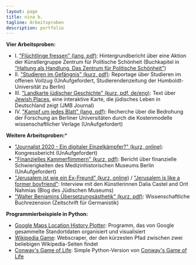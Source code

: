 ```yaml
---
layout: page
title: nina b.
tagline: Arbeitsproben
description: portfolio
---
```


**Vier Arbeitsproben:**
- I. ["Flüchtlinge fressen" (lang, pdf)](/texts/ZPS_Hintergrundbericht_Fluechtlinge_fressen.pdf): Hintergrundbericht über eine Aktion der Künstlergruppe Zentrum für Politische Schönheit (Buchkapitel in ["Haltung als Handlung. Das Zentrum für Politische Schönheit"](http://editionmetzel.de/buecher/haltung-als-handlung-das-zentrum-fuer-politische-schoenheit.html))
- II. ["Studieren im Gefängnis" (kurz, pdf)](/texts/UnAuf_Studieren_im_Gefaengnis.pdf): Reportage über Studieren im offenen Vollzug (UnAufgefordert, Studierendenzeitung der Humboldt-Universität zu Berlin)
- III. ["Landkarte jüdischer Geschichte" (kurz, pdf, de/eng)](/texts/JMB_Journal_Jewish_Places.pdf): Text über [Jewish Places](https://www.jewish-places.de/), eine interaktive Karte, die jüdisches  Leben in Deutschland zeigt (JMB Journal)
- IV. ["Kampf um jedes Blatt" (lang, pdf)](/texts/UnAuf_Elsevier.pdf): Recherche über die Bedrohung der Forschung an Berliner Universitäten durch die Kostenmodelle wissenschaftlicher Verlage (UnAufgefordert)

**Weitere Arbeitsproben:***
- ["Journalist 2020 - Ein digitaler Einzelkämpfer?" (kurz, online)](http://www.unauf.de/2013/2512/): Kongressbericht (UnAufgefordert)
- ["Finanzielles Kammerflimmern" (kurz, pdf)](/texts/UnAuf_Medizinhistorisches_Museum.pdf): Bericht über finanzielle Schwierigkeiten des Medizinhistorischen Museums Berlin (UnAufgefordert)
- ["Jerusalem ist wie ein Ex-Freund" (kurz, online)](https://www.jmberlin.de/blog/2018/02/jerusalem-ist-wie-ein-ex-freund/) / ["Jerusalem is like a former boyfriend"](https://www.jmberlin.de/blog-en/2018/02/jerusalem-is-like-a-former-boyfriend/): Interview mit den Künstlerinnen Dalia Castel and Orit Nahmias (Blog des Jüdischen Museums)
- ["Walter Benjamins Übersetzungsästhetik" (kurz, pdf)](/texts/ZfGerm_Benjamin.pdf): Wissenschaftliche Buchrezension (Zeitschrift für Germanistik)


**Programmierbeispiele in Python:**
- [Google Maps Location History Plotter](https://github.com/chaseinstead/google-maps-plot-on-worldmap): Programm, das von Google gesammelte Standortdaten organisiert und visualisiert
- [Wikipedia Game](https://github.com/chaseinstead/wikipedia-game): Webscraper, der den kürzesten Pfad zwischen zwei beliebigen Wikipedia-Seiten findet
- [Conway's Game of Life](https://github.com/chaseinstead/conway-s-game-of-life): Simple Python-Version von [Conway's Game of Life](https://en.wikipedia.org/wiki/Conway%27s_Game_of_Life)
